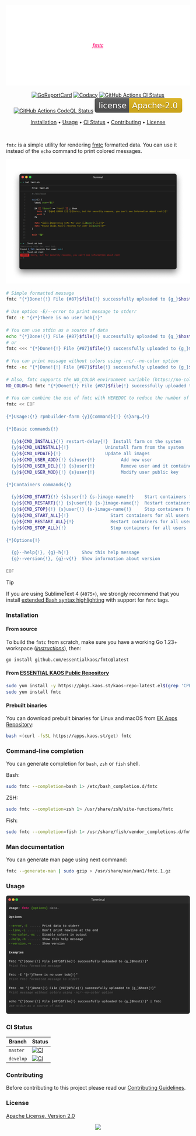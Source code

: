 <p align="center"><a href="#readme"><img src=".github/images/card.svg"/></a></p>

<p align="center">
  <a href="https://kaos.sh/r/fmtc"><img src="https://kaos.sh/r/fmtc.svg" alt="GoReportCard" /></a>
  <a href="https://kaos.sh/y/fmtc"><img src="https://kaos.sh/y/7e7c618ac47b4491b04b47bfbb51f2a9.svg" alt="Codacy" /></a>
  <a href="https://kaos.sh/w/fmtc/ci"><img src="https://kaos.sh/w/fmtc/ci.svg" alt="GitHub Actions CI Status" /></a>
  <a href="https://kaos.sh/w/fmtc/codeql"><img src="https://kaos.sh/w/fmtc/codeql.svg" alt="GitHub Actions CodeQL Status" /></a>
  <a href="#license"><img src=".github/images/license.svg"/></a>
</p>

<p align="center"><a href="#installation">Installation</a> • <a href="#usage">Usage</a> • <a href="#ci-status">CI Status</a> • <a href="#contributing">Contributing</a> • <a href="#license">License</a></p>

<br/>

`fmtc` is a simple utility for rendering [fmtc](https://github.com/essentialkaos/ek/tree/master/fmtc#readme) formatted data. You can use it instead of the `echo` command to print colored messages.

<p align="center"><img src=".github/images/preview.png" alt="fmtc preview"></p>

```bash
# Simple formatted message
fmtc "{*}Done!{!} File {#87}$file{!} successfully uploaded to {g_}$host{!}"

# Use option -E/--error to print message to stderr
fmtc -E "{r*}There is no user bob{!}"

# You can use stdin as a source of data
echo "{*}Done!{!} File {#87}$file{!} successfully uploaded to {g_}$host{!}" | fmtc
# or
fmtc <<< "{*}Done!{!} File {#87}$file{!} successfully uploaded to {g_}$host{!}"

# You can print message without colors using -nc/--no-color option
fmtc -nc "{*}Done!{!} File {#87}$file{!} successfully uploaded to {g_}$host{!}"

# Also, fmtc supports the NO_COLOR environment variable (https://no-color.org)
NO_COLOR=1 fmtc "{*}Done!{!} File {#87}$file{!} successfully uploaded to {g_}$host{!}"

# You can combine the use of fmtc with HEREDOC to reduce the number of fmtc calls
fmtc << EOF

{*}Usage:{!} rpmbuilder-farm {y}{command}{!} {s}arg…{!}

{*}Basic commands{!}

  {y}${CMD_INSTALL}{!} restart-delay{!}  Install farm on the system
  {y}${CMD_UNINSTALL}{!}              Uninstall farm from the system
  {y}${CMD_UPDATE}{!}                 Update all images
  {y}${CMD_USER_ADD}{!} {s}user{!}          Add new user
  {y}${CMD_USER_DEL}{!} {s}user{!}          Remove user and it containers
  {y}${CMD_USER_MOD}{!} {s}user{!}          Modify user public key

{*}Containers commands{!}

  {y}${CMD_START}{!} {s}user{!} {s-}image-name{!}    Start containers for given user
  {y}${CMD_RESTART}{!} {s}user{!} {s-}image-name{!}  Restart containers for given user
  {y}${CMD_STOP}{!} {s}user{!} {s-}image-name{!}     Stop containers for given user
  {y}${CMD_START_ALL}{!}                Start containers for all users
  {y}${CMD_RESTART_ALL}{!}              Restart containers for all users
  {y}${CMD_STOP_ALL}{!}                 Stop containers for all users

{*}Options{!}

  {g}--help{!}, {g}-h{!}     Show this help message
  {g}--version{!}, {g}-v{!}  Show information about version

EOF
```

> [!TIP]
> If you are using SublimeText 4 (`4075+`), we strongly recommend that you install [extended Bash syntax highlighting](https://github.com/essentialkaos/blackhole-theme-sublime/blob/master/bash-fmtc.sublime-syntax) with support for `fmtc` tags.

### Installation

#### From source

To build the `fmtc` from scratch, make sure you have a working Go 1.23+ workspace (_[instructions](https://go.dev/doc/install)_), then:

```
go install github.com/essentialkaos/fmtc@latest
```

#### From [ESSENTIAL KAOS Public Repository](https://pkgs.kaos.st)

```bash
sudo yum install -y https://pkgs.kaos.st/kaos-repo-latest.el$(grep 'CPE_NAME' /etc/os-release | tr -d '"' | cut -d':' -f5).noarch.rpm
sudo yum install fmtc
```

#### Prebuilt binaries

You can download prebuilt binaries for Linux and macOS from [EK Apps Repository](https://apps.kaos.st/fmtc/latest):

```bash
bash <(curl -fsSL https://apps.kaos.st/get) fmtc
```

### Command-line completion

You can generate completion for `bash`, `zsh` or `fish` shell.

Bash:
```bash
sudo fmtc --completion=bash 1> /etc/bash_completion.d/fmtc
```

ZSH:
```bash
sudo fmtc --completion=zsh 1> /usr/share/zsh/site-functions/fmtc
```

Fish:
```bash
sudo fmtc --completion=fish 1> /usr/share/fish/vendor_completions.d/fmtc.fish
```

### Man documentation

You can generate man page using next command:

```bash
fmtc --generate-man | sudo gzip > /usr/share/man/man1/fmtc.1.gz
```

### Usage

<p align="center"><img src=".github/images/usage.svg"/></p>

### CI Status

| Branch | Status |
|--------|----------|
| `master` | [![CI](https://kaos.sh/w/fmtc/ci.svg?branch=master)](https://kaos.sh/w/fmtc/ci?query=branch:master) |
| `develop` | [![CI](https://kaos.sh/w/fmtc/ci.svg?branch=develop)](https://kaos.sh/w/fmtc/ci?query=branch:develop) |

### Contributing

Before contributing to this project please read our [Contributing Guidelines](https://github.com/essentialkaos/contributing-guidelines#contributing-guidelines).

### License

[Apache License, Version 2.0](http://www.apache.org/licenses/LICENSE-2.0)

<p align="center"><a href="https://essentialkaos.com"><img src="https://gh.kaos.st/ekgh.svg"/></a></p>
